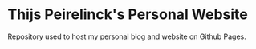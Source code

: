 # Thijs Peirelinck's Personal Website

Repository used to host my personal blog and website on Github Pages.

